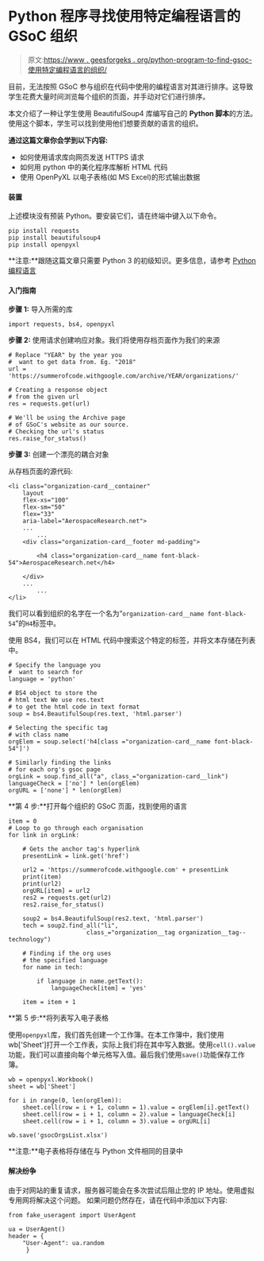 # Python 程序寻找使用特定编程语言的 GSoC 组织

> 原文:[https://www . geesforgeks . org/python-program-to-find-gsoc-使用特定编程语言的组织/](https://www.geeksforgeeks.org/python-program-to-find-gsoc-organisations-that-use-a-particular-programming-language/)

目前，无法按照 GSoC 参与组织在代码中使用的编程语言对其进行排序。这导致学生花费大量时间浏览每个组织的页面，并手动对它们进行排序。

本文介绍了一种让学生使用 BeautifulSoup4 库编写自己的 **Python 脚本**的方法。使用这个脚本，学生可以找到使用他们想要贡献的语言的组织。

**通过这篇文章你会学到以下内容:**

*   如何使用请求库向网页发送 HTTPS 请求
*   如何用 python 中的美化程序库解析 HTML 代码
*   使用 OpenPyXL 以电子表格(如 MS Excel)的形式输出数据

#### 装置

上述模块没有预装 Python。要安装它们，请在终端中键入以下命令。

```
pip install requests
pip install beautifulsoup4
pip install openpyxl
```

**注意:**跟随这篇文章只需要 Python 3 的初级知识。更多信息，请参考 [Python 编程语言](https://www.geeksforgeeks.org/python-programming-language/)

#### 入门指南

**步骤 1:** 导入所需的库

```
import requests, bs4, openpyxl
```

**步骤 2:** 使用请求创建响应对象。我们将使用存档页面作为我们的来源

```
# Replace "YEAR" by the year you
#  want to get data from. Eg. "2018"
url = 'https://summerofcode.withgoogle.com/archive/YEAR/organizations/'

# Creating a response object 
# from the given url
res = requests.get(url)

# We'll be using the Archive page
# of GSoC's website as our source.
# Checking the url's status
res.raise_for_status()
```

**步骤 3:** 创建一个漂亮的耦合对象

从存档页面的源代码:

```
<li class="organization-card__container"
    layout
    flex-xs="100"
    flex-sm="50"
    flex="33"
    aria-label="AerospaceResearch.net">
    ...
        ...
    <div class="organization-card__footer md-padding">

        <h4 class="organization-card__name font-black-54">AerospaceResearch.net</h4>

    </div>
    ...
        ...
</li>
```

我们可以看到组织的名字在一个名为“`organization-card__name font-black-54`”的`H4`标签中。

使用 BS4，我们可以在 HTML 代码中搜索这个特定的标签，并将文本存储在列表中。

```
# Specify the language you
#  want to search for
language = 'python'

# BS4 object to store the 
# html text We use res.text 
# to get the html code in text format
soup = bs4.BeautifulSoup(res.text, 'html.parser')

# Selecting the specific tag 
# with class name
orgElem = soup.select('h4[class ="organization-card__name font-black-54"]')

# Similarly finding the links 
# for each org's gsoc page
orgLink = soup.find_all("a", class_="organization-card__link")
languageCheck = ['no'] * len(orgElem)
orgURL = ['none'] * len(orgElem)
```

**第 4 步:**打开每个组织的 GSoC 页面，找到使用的语言

```
item = 0
# Loop to go through each organisation
for link in orgLink:

    # Gets the anchor tag's hyperlink
    presentLink = link.get('href') 

    url2 = 'https://summerofcode.withgoogle.com' + presentLink 
    print(item)
    print(url2)
    orgURL[item] = url2
    res2 = requests.get(url2)
    res2.raise_for_status()

    soup2 = bs4.BeautifulSoup(res2.text, 'html.parser')
    tech = soup2.find_all("li",
                      class_="organization__tag organization__tag--technology")

    # Finding if the org uses 
    # the specified language
    for name in tech:

        if language in name.getText():
            languageCheck[item] = 'yes'

    item = item + 1
```

**第 5 步:**将列表写入电子表格

使用`openpyxl`库，我们首先创建一个工作簿。在本工作簿中，我们使用 wb['Sheet']打开一个工作表，实际上我们将在其中写入数据。使用`cell().value`功能，我们可以直接向每个单元格写入值。最后我们使用`save()`功能保存工作簿。

```
wb = openpyxl.Workbook()
sheet = wb['Sheet']

for i in range(0, len(orgElem)):
    sheet.cell(row = i + 1, column = 1).value = orgElem[i].getText()
    sheet.cell(row = i + 1, column = 2).value = languageCheck[i]
    sheet.cell(row = i + 1, column = 3).value = orgURL[i]

wb.save('gsocOrgsList.xlsx')
```

**注意:**电子表格将存储在与 Python 文件相同的目录中

#### 解决纷争

由于对网站的重复请求，服务器可能会在多次尝试后阻止您的 IP 地址。使用虚拟专用网将解决这个问题。
如果问题仍然存在，请在代码中添加以下内容:

```
from fake_useragent import UserAgent

ua = UserAgent()
header = {
    "User-Agent": ua.random
     }
```